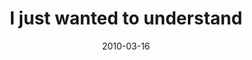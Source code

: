 ---
layout: base.njk
title : 'I just wanted to understand' 
view_title : 'I just wanted to understand' 
year : '2010' 
date : '2010-03-16' 
img_file : '/drawing/ijustwantedtounderstand.png' 
html_file : 'ijustwantedtounderstand' 
next_html : 'whowouldhavethought.html' 
year_order : '34' 
permalink : "title/{{html_file}}.html"
---